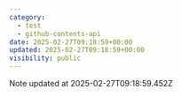 ```yaml
---
category:
  - test
  - github-contents-api
date: 2025-02-27T09:18:59+00:00
updated: 2025-02-27T09:18:59+00:00
visibility: public
---
```


Note updated at 2025-02-27T09:18:59.452Z